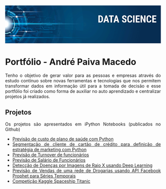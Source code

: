 <p align="center">
  <img src="banner.png" >
</p>

# Portfólio - André Paiva Macedo

<div align="justify"> Tenho o objetivo de gerar valor para as pessoas e empresas através do estudo contínuo sobre novas ferramentas e tecnologias que nos permitem transformar dados em informação útil para a tomada de decisão e esse portfólio foi criado como forma de auxiliar no auto aprendizado e centralizar projetos já realizados.<p>
  
## Projetos
Os projetos são apresentados em iPython Notebooks (publicados no Github)


- [Previsão de custo de plano de saúde com Python](https://github.com/ANDREPAIVAMACEDO/Andre_Paiva_Portfolio/blob/main/Previs%C3%A3o%20de%20Plano%20de%20Sa%C3%BAde/Previs%C3%A3o_de_custo_de_Plano_de_Sa%C3%BAde.ipynb)
- [Segmentação de cliente de cartão de crédito para definição de estratégia de marketing com Python](https://github.com/ANDREPAIVAMACEDO/Andre_Paiva_Portfolio/blob/main/Clusteriza%C3%A7%C3%A3o%20de%20cliente%20de%20cart%C3%A3o%20de%20cr%C3%A9dito/Segmenta%C3%A7%C3%A3o_de_clientes_cart%C3%A3o_de_cr%C3%A9dito.ipynb)
- [Previsão de Turnover de funcionários](https://github.com/ANDREPAIVAMACEDO/Andre_Paiva_Portfolio/blob/main/Previs%C3%A3o%20de%20Turnover%20de%20Funcion%C3%A1rios/Previs%C3%A3o_de_Turnover_de_Funcion%C3%A1rios.ipynb)
- [Previsão de Salário de Funcionários](https://github.com/ANDREPAIVAMACEDO/Andre_Paiva_Portfolio/blob/main/Previs%C3%A3o%20de%20sal%C3%A1rio%20de%20funcion%C3%A1rios/Previs%C3%A3o%20de%20Sal%C3%A1rios.ipynb)
- [Detecção de Doenças por Imagens de Raio X usando Deep Learning](https://github.com/ANDREPAIVAMACEDO/Andre_Paiva_Portfolio/blob/main/Detec%C3%A7%C3%A3o%20de%20doen%C3%A7as%20com%20Deep%20Learning/Projeto_de_Detec%C3%A7%C3%A3o_de_doen%C3%A7as_usando_Deep_Learning.ipynb)
- [Previsão de Vendas de uma rede de Drogarias usando API Facebook Prophet para Séries Temporais](https://github.com/ANDREPAIVAMACEDO/Andre_Paiva_Portfolio/blob/main/Previs%C3%A3o%20de%20Vendas%20utilizando%20o%20API%20Facebook%20Prophet/Previs%C3%A3o_de_Vendas_utilizando_o_API_Facebook_Prophet.ipynb)
- [Competição Kaggle Spaceship Titanic](https://github.com/ANDREPAIVAMACEDO/Andre_Paiva_Portfolio/blob/main/Spaceship%20Titanic/Spaceship_Titanic.ipynb)
